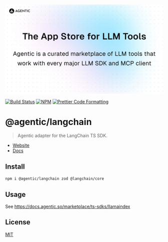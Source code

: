 <p align="center">
  <a href="https://agentic.so">
    <img alt="Agentic" src="/apps/web/public/agentic-social-image-light.jpg" width="640">
  </a>
</p>

<p>
  <a href="https://github.com/transitive-bullshit/agentic/actions/workflows/main.yml"><img alt="Build Status" src="https://github.com/transitive-bullshit/agentic/actions/workflows/main.yml/badge.svg" /></a>
  <a href="https://www.npmjs.com/package/@agentic/langchain"><img alt="NPM" src="https://img.shields.io/npm/v/@agentic/langchain.svg" /></a>
  <a href="https://prettier.io"><img alt="Prettier Code Formatting" src="https://img.shields.io/badge/code_style-prettier-brightgreen.svg" /></a>
</p>

# @agentic/langchain <!-- omit from toc -->

> Agentic adapter for the LangChain TS SDK.

- [Website](https://agentic.so)
- [Docs](https://docs.agentic.so/marketplace/ts-sdks/llamaindex)

## Install

```bash
npm i @agentic/langchain zod @langchain/core
```

## Usage

See https://docs.agentic.so/marketplace/ts-sdks/llamaindex

## License

[MIT](https://choosealicense.com/licenses/mit/)
